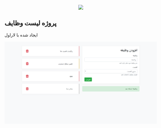<p align="center"><img src="https://laravel.com/assets/img/components/logo-laravel.svg"></p>

## پروژه لیست وظایف 
ایجاد شده با لاراول

![image](https://raw.githubusercontent.com/arashgh68/tasklistapp/master/env.png)
